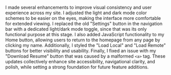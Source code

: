 I made several enhancements to improve visual consistency and user experience across my site. I adjusted the light and dark mode color schemes to be easier on the eyes, making the interface more comfortable for extended viewing. I replaced the old "Settings" button in the navigation bar with a dedicated light/dark mode toggle, since that was its only functional purpose at this stage. I also added JavaScript functionality to my Home button, allowing users to return to the homepage from any page by clicking my name. Additionally, I styled the "Load Local" and "Load Remote" buttons for better visibility and usability. Finally, I fixed an issue with my "Download Resume" button that was caused by a malformed `<a>` tag. These updates collectively enhance site accessibility, navigational clarity, and polish, while setting a strong foundation for future feature additions.